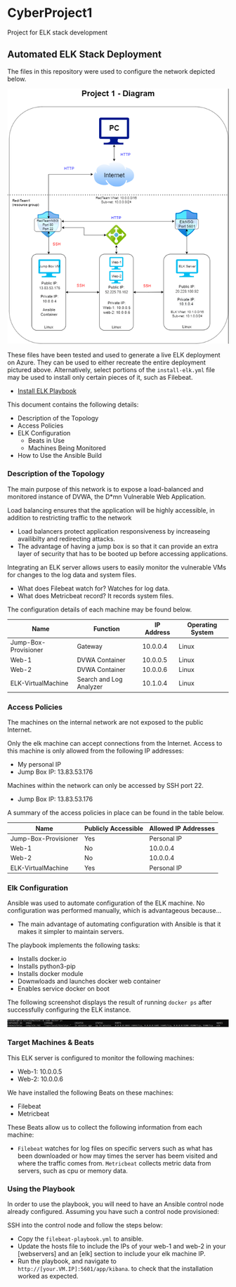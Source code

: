 # CyberProject1
Project for ELK stack development

## Automated ELK Stack Deployment

The files in this repository were used to configure the network depicted below.

![diagram](Diagrams/project1Diagram.png)

These files have been tested and used to generate a live ELK deployment on Azure. They can be used to either recreate the entire deployment pictured above. Alternatively, select portions of the `install-elk.yml` file may be used to install only certain pieces of it, such as Filebeat.

  - [Install ELK Playbook](Ansible/install-elk.yml)

This document contains the following details:
- Description of the Topology
- Access Policies
- ELK Configuration
  - Beats in Use
  - Machines Being Monitored
- How to Use the Ansible Build


### Description of the Topology

The main purpose of this network is to expose a load-balanced and monitored instance of DVWA, the D*mn Vulnerable Web Application.

Load balancing ensures that the application will be highly accessible, in addition to restricting traffic to the network
- Load balancers protect application responsiveness by increaseing availibilty and redirecting attacks.
- The advantage of having a jump box is so that it can provide an extra layer of security that has to be booted up before accessing applications.

Integrating an ELK server allows users to easily monitor the vulnerable VMs for changes to the log data and system files.
- What does Filebeat watch for? Watches for log data.
- What does Metricbeat record? It records system files.

The configuration details of each machine may be found below.


| Name                 | Function                | IP Address | Operating System |
|----------------------|-------------------------|------------|------------------|
| Jump-Box-Provisioner | Gateway                 | 10.0.0.4   | Linux            |
| Web-1                | DVWA Container          | 10.0.0.5   | Linux            |
| Web-2                | DVWA Container          | 10.0.0.6   | Linux            |
| ELK-VirtualMachine   | Search and Log Analyzer | 10.1.0.4   | Linux            |

### Access Policies

The machines on the internal network are not exposed to the public Internet. 

Only the elk machine can accept connections from the Internet. Access to this machine is only allowed from the following IP addresses:
- My personal IP
- Jump Box IP: 13.83.53.176

Machines within the network can only be accessed by SSH port 22.
- Jump Box IP: 13.83.53.176

A summary of the access policies in place can be found in the table below.

| Name                 | Publicly Accessible | Allowed IP Addresses |
|----------------------|---------------------|----------------------|
| Jump-Box-Provisioner | Yes                 | Personal IP          |
| Web-1                | No                  | 10.0.0.4             |
| Web-2                | No                  | 10.0.0.4             |
| ELK-VirtualMachine   | Yes                 | Personal IP          |

### Elk Configuration

Ansible was used to automate configuration of the ELK machine. No configuration was performed manually, which is advantageous because...
- The main advantage of automating configuration with Ansible is that it makes it simpler to maintain servers.

The playbook implements the following tasks:
- Installs docker.io
- Installs python3-pip
- Installs docker module
- Downwloads and launches docker web container
- Enables service docker on boot 

The following screenshot displays the result of running `docker ps` after successfully configuring the ELK instance.

![docker ps output](Images/sebp.png)

### Target Machines & Beats
This ELK server is configured to monitor the following machines:
- Web-1: 10.0.0.5
- Web-2: 10.0.0.6

We have installed the following Beats on these machines:
- Filebeat
- Metricbeat

These Beats allow us to collect the following information from each machine:
- `Filebeat` watches for log files on specific servers such as what has been downloaded or how may times the server has beem visited and where the traffic comes from. `Metricbeat` collects metric data from servers, such as cpu or memory data.

### Using the Playbook
In order to use the playbook, you will need to have an Ansible control node already configured. Assuming you have such a control node provisioned: 

SSH into the control node and follow the steps below:
- Copy the `filebeat-playbook.yml` to ansible.
- Update the hosts file to include the IPs of your web-1 and web-2 in your [webservers] and an [elk] section to include your elk machine IP.
- Run the playbook, and navigate to `http://[your.VM.IP]:5601/app/kibana`. to check that the installation worked as expected.
